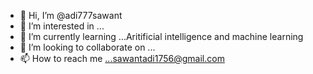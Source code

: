 - 👋 Hi, I’m @adi777sawant
- 👀 I’m interested in ...
- 🌱 I’m currently learning ...Aritificial intelligence and machine learning
- 💞️ I’m looking to collaborate on ...
- 📫 How to reach me ...sawantadi1756@gmail.com

<!---
adi777sawant/adi777sawant is a ✨ special ✨ repository because its `README.md` (this file) appears on your GitHub profile.
You can click the Preview link to take a look at your changes.
--->
